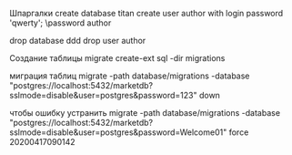 
Шпаргалки
create database titan
create user author with login password 'qwerty';
\password author

drop database ddd
drop user author

Создание таблицы
migrate create-ext sql -dir migrations <table>

миграция таблиц
migrate -path database/migrations -database "postgres://localhost:5432/marketdb?sslmode=disable&user=postgres&password=123" down

чтобы ошибку устранить
migrate -path database/migrations -database "postgres://localhost:5432/marketdb?sslmode=disable&user=postgres&password=Welcome01" force 20200417090142